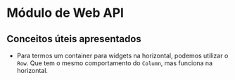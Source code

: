 # Módulo de Web API

## Conceitos úteis apresentados

- Para termos um container para widgets na horizontal, podemos utilizar o `Row`.
Que tem o mesmo comportamento do `Column`, mas funciona na horizontal.